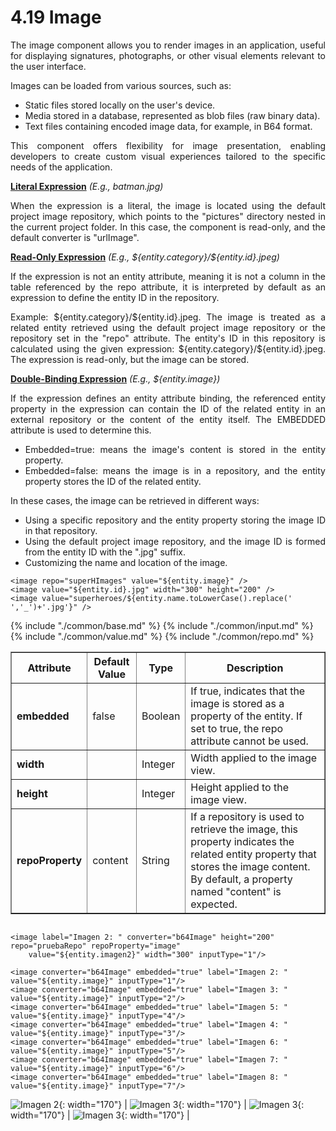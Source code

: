 # 4.19 Image
<div style="text-align: justify;">
    <p>The image component allows you to render images in an application, useful for displaying signatures, photographs, or other visual elements relevant to the user interface.</p>
    <p>Images can be loaded from various sources, such as:</p>
    <ul>
        <li>Static files stored locally on the user's device.</li>
        <li>Media stored in a database, represented as blob files (raw binary data).</li>
        <li>Text files containing encoded image data, for example, in B64 format.</li>
    </ul>
    <p>This component offers flexibility for image presentation, enabling developers to create custom visual experiences tailored to the specific needs of the application.</p>
    <strong><u>Literal Expression</u></strong><i> (E.g., batman.jpg)</i>
    <p>When the expression is a literal, the image is located using the default project image repository, which points to the "pictures" directory nested in the current project folder. In this case, the component is read-only, and the default converter is "urlImage".</p>
    <strong><u>Read-Only Expression</u></strong><i> (E.g., ${entity.category}/${entity.id}.jpeg)</i>
    <p>If the expression is not an entity attribute, meaning it is not a column in the table referenced by the repo attribute, it is interpreted by default as an expression to define the entity ID in the repository.</p>
    <p>Example: ${entity.category}/${entity.id}.jpeg. The image is treated as a related entity retrieved using the default project image repository or the repository set in the "repo" attribute. The entity's ID in this repository is calculated using the given expression: ${entity.category}/${entity.id}.jpeg. The expression is read-only, but the image can be stored.</p>
    <strong><u>Double-Binding Expression</u></strong><i> (E.g., ${entity.image})</i>
    <p>If the expression defines an entity attribute binding, the referenced entity property in the expression can contain the ID of the related entity in an external repository or the content of the entity itself. The EMBEDDED attribute is used to determine this.</p>
    <ul>
        <li>Embedded=true: means the image's content is stored in the entity property.</li>
        <li>Embedded=false: means the image is in a repository, and the entity property stores the ID of the related entity.</li>
    </ul>
    <p>In these cases, the image can be retrieved in different ways:</p>
    <ul>
        <li>Using a specific repository and the entity property storing the image ID in that repository.</li>
        <li>Using the default project image repository, and the image ID is formed from the entity ID with the ".jpg" suffix.</li>
        <li>Customizing the name and location of the image.</li>
    </ul>
</div>

    <image repo="superHImages" value="${entity.image}" />
    <image value="${entity.id}.jpg" width="300" height="200" />
    <image value="superheroes/${entity.name.toLowerCase().replace(' ','_')+'.jpg'}" />

<table border="1">
    <thead>
        <tr>
            <th colspan="2">Attribute</th>
            <th>Default Value</th>
            <th>Type</th>
            <th>Description</th>
         </tr>
    </thead>
    <tbody>
        {% include "./common/base.md" %}
        {% include "./common/input.md" %}
        {% include "./common/value.md" %}
        {% include "./common/repo.md" %}
        <tr>
            <td colspan="2"><strong>embedded</strong></td>
            <td>false</td>
            <td>Boolean</td>
            <td>If true, indicates that the image is stored as a property of the entity. If set to true, the repo attribute cannot be used.</td>
        </tr>
        <tr>
            <td colspan="2"><strong>width</strong></td>
            <td></td>
            <td>Integer</td>
            <td>Width applied to the image view.</td>
        </tr>
        <tr>
            <td colspan="2"><strong>height</strong></td>
            <td></td>
            <td>Integer</td>
            <td>Height applied to the image view.</td>
        </tr>
        <tr>
            <td colspan="2"><strong>repoProperty</strong></td>
            <td>content</td>
            <td>String</td>
            <td>If a repository is used to retrieve the image, this property indicates the related entity property that stores the image content. By default, a property named "content" is expected.</td>
        </tr>
   </tbody>
</table>

<image label="Imagen 1: " value="${'batman.jpg'}" />

    <image label="Imagen 2: " converter="b64Image" height="200" repo="pruebaRepo" repoProperty="image"
        value="${entity.imagen2}" width="300" inputType="1"/>

    <image converter="b64Image" embedded="true" label="Imagen 2: " value="${entity.image}" inputType="1"/>
    <image converter="b64Image" embedded="true" label="Imagen 3: " value="${entity.image}" inputType="2"/>
    <image converter="b64Image" embedded="true" label="Imagen 5: " value="${entity.image}" inputType="4"/>
    <image converter="b64Image" embedded="true" label="Imagen 4: " value="${entity.image}" inputType="3"/>
    <image converter="b64Image" embedded="true" label="Imagen 6: " value="${entity.image}" inputType="5"/>
    <image converter="b64Image" embedded="true" label="Imagen 7: " value="${entity.image}" inputType="6"/>
    <image converter="b64Image" embedded="true" label="Imagen 8: " value="${entity.image}" inputType="7"/>

![Imagen 2](../img/imagen1.png){: width="170"} | ![Imagen 3](../img/imagen2.png){: width="170"} | ![Imagen 3](../img/imagen3.png){: width="170"} | ![Imagen 3](../img/imagen4.png){: width="170"} |